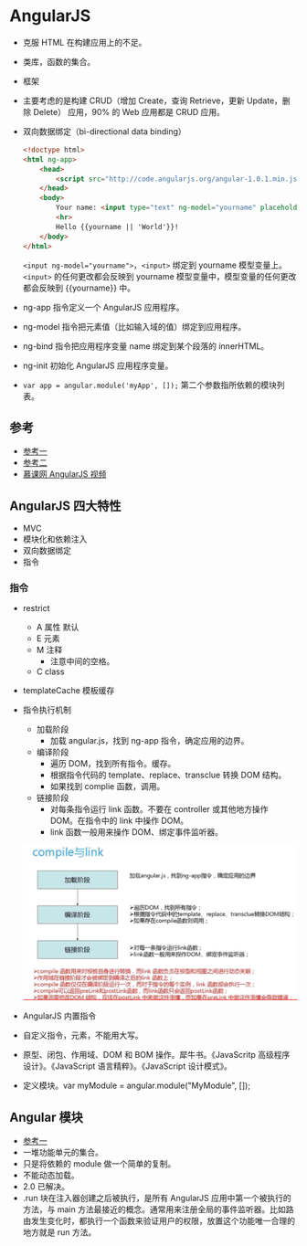 # AngularJS
- 克服 HTML 在构建应用上的不足。
- 类库，函数的集合。
- 框架
- 主要考虑的是构建 CRUD（增加 Create，查询 Retrieve，更新 Update，删除 Delete） 应用，90% 的 Web 应用都是 CRUD 应用。
- 双向数据绑定（bi-directional data binding）

	``` html
	<!doctype html>
	<html ng-app>
	    <head>
	        <script src="http://code.angularjs.org/angular-1.0.1.min.js"></script>
	    </head>
	    <body>
	        Your name: <input type="text" ng-model="yourname" placeholder="World">
	        <hr>
	        Hello {{yourname || 'World'}}!
	    </body>
	</html>
	```
		
	
	`<input ng-model="yourname">`，`<input>` 绑定到 yourname 模型变量上。`<input>` 的任何更改都会反映到 yourname 模型变量中，模型变量的任何更改都会反映到 {{yourname}} 中。
- ng-app 指令定义一个 AngularJS 应用程序。
- ng-model 指令把元素值（比如输入域的值）绑定到应用程序。
- ng-bind 指令把应用程序变量 name 绑定到某个段落的 innerHTML。
- ng-init 初始化 AngularJS 应用程序变量。
- `var app = angular.module('myApp', []);` 第二个参数指所依赖的模块列表。


## 参考
- [参考一](http://www.apjs.net/#dir31)
- [参考二](http://www.runoob.com/angularjs/angularjs-intro.html)
- [慕课网 AngularJS 视频](http://www.imooc.com/learn/156)

## AngularJS 四大特性
- MVC
- 模块化和依赖注入
- 双向数据绑定
- 指令

### 指令
- restrict
	- A 属性 默认
	- E 元素
	- M 注释
		- <!-- directive:hello --> 注意中间的空格。
	- C class
- templateCache 模板缓存
- 指令执行机制
	- 加载阶段
		- 加载 angular.js，找到 ng-app 指令，确定应用的边界。
	- 编译阶段
		- 遍历 DOM，找到所有指令。缓存。
		- 根据指令代码的 template、replace、transclue 转换 DOM 结构。
		- 如果找到 complie 函数，调用。
	- 链接阶段
		- 对每条指令运行 link 函数。不要在 controller 或其他地方操作 DOM。在指令中的 link 中操作 DOM。
		- link 函数一般用来操作 DOM、绑定事件监听器。
		
	![](https://github.com/GeekStudioHIT/Web-Front-End/blob/master/AngularJS/%E5%B1%8F%E5%B9%95%E5%BF%AB%E7%85%A7%202016-07-20%20%E4%B8%8B%E5%8D%886.20.57.png)
- AngularJS 内置指令
- 自定义指令，元素，不能用大写。


- 原型、闭包、作用域、DOM 和 BOM 操作。犀牛书。《JavaScritp 高级程序设计》。《JavaScript 语言精粹》。《JavaScript 设计模式》。
- 定义模块。var myModule = angular.module("MyModule", []);

## Angular 模块
- [参考一](https://github.com/xufei/blog/issues/17)
- 一堆功能单元的集合。
- 只是将依赖的 module 做一个简单的复制。
- 不能动态加载。
- 2.0 已解决。
- .run 块在注入器创建之后被执行，是所有 AngularJS 应用中第一个被执行的方法，与 main 方法最接近的概念。通常用来注册全局的事件监听器。比如路由发生变化时，都执行一个函数来验证用户的权限，放置这个功能唯一合理的地方就是 run 方法。
